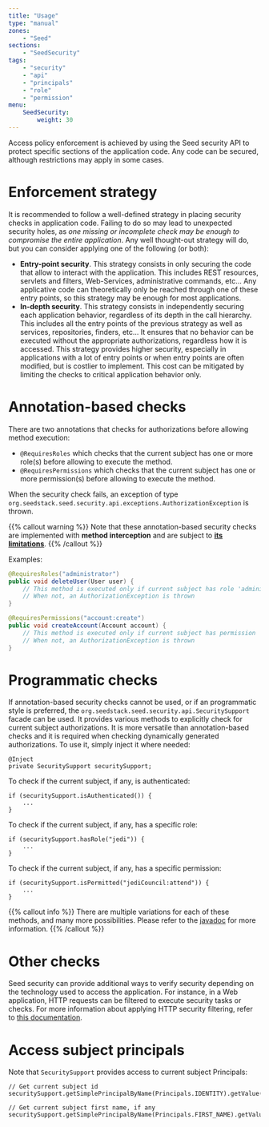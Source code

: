 ```yaml
---
title: "Usage"
type: "manual"
zones:
    - "Seed"
sections:
    - "SeedSecurity"
tags:
    - "security"
    - "api"
    - "principals"
    - "role"
    - "permission"
menu:
    SeedSecurity:
        weight: 30
---
```


Access policy enforcement is achieved by using the Seed security API to protect specific sections of the application code. 
Any code can be secured, although restrictions may apply in some cases.

# Enforcement strategy

It is recommended to follow a well-defined strategy in placing security checks in application code. Failing to do so may
lead to unexpected security holes, as *one missing or incomplete check may be enough to compromise the entire application*.
Any well thought-out strategy will do, but you can consider applying one of the following (or both):

* **Entry-point security**. This strategy consists in only securing the code that allow to interact with the application.
This includes REST resources, servlets and filters, Web-Services, administrative commands, etc... Any applicative code
can theoretically only be reached through one of these entry points, so this strategy may be enough for most
applications.
* **In-depth security**. This strategy consists in independently securing each application behavior, regardless of its
depth in the call hierarchy. This includes all the entry points of the previous strategy as well as services, repositories,
finders, etc... It ensures that no behavior can be executed without the appropriate authorizations, regardless how it is
accessed. This strategy provides higher security, especially in applications with a lot of entry points or when entry 
points are often modified, but is costlier to implement. This cost can be mitigated by limiting the checks to critical 
application behavior only.

# Annotation-based checks

There are two annotations that checks for authorizations before allowing method execution:

* `@RequiresRoles` which checks that the current subject has one or more role(s) before allowing to execute the method.
* `@RequiresPermissions` which checks that the current subject has one or more permission(s) before allowing to execute
the method.

When the security check fails, an exception of type `org.seedstack.seed.security.api.exceptions.AuthorizationException`
is thrown.

{{% callout warning %}}
Note that these annotation-based security checks are implemented with **method interception** and are subject to 
**[its limitations](../../../concepts/dependency-injection#method-interception)**.
{{% /callout %}}

Examples:
```java
@RequiresRoles("administrator")
public void deleteUser(User user) {
    // This method is executed only if current subject has role 'administrator'
    // When not, an AuthorizationException is thrown
}

@RequiresPermissions("account:create")
public void createAccount(Account account) {
    // This method is executed only if current subject has permission 'account:create'
    // When not, an AuthorizationException is thrown
}
```

# Programmatic checks

If annotation-based security checks cannot be used, or if an programmatic style is preferred, the 
`org.seedstack.seed.security.api.SecuritySupport` facade can be used. It provides various methods to explicitly check for 
current subject authorizations. It is more versatile than annotation-based checks and it is required when checking 
dynamically generated authorizations. To use it, simply inject it where needed:

	@Inject
	private SecuritySupport securitySupport;

To check if the current subject, if any, is authenticated:

    if (securitySupport.isAuthenticated()) {
        ...
    }
    
To check if the current subject, if any, has a specific role:

    if (securitySupport.hasRole("jedi")) {
        ...
    }

To check if the current subject, if any, has a specific permission:

	if (securitySupport.isPermitted("jediCouncil:attend")) {
		...
    }
 
{{% callout info %}}
There are multiple variations for each of these methods, and many more possibilities. Please refer to the 
[javadoc](http://www.seedstack.org/seed/org/seedstack/seed/security/api/SecuritySupport.html) for more information.
{{% /callout %}}

# Other checks
 
Seed security can provide additional ways to verify security depending on the technology used to access the application. 
For instance, in a Web application, HTTP requests can be filtered to execute security tasks or checks. For more information
about applying HTTP security filtering, refer to [this documentation](../../web/security).

# Access subject principals

Note that `SecuritySupport` provides access to current subject Principals:

	// Get current subject id
	securitySupport.getSimplePrincipalByName(Principals.IDENTITY).getValue();
	
	// Get current subject first name, if any
	securitySupport.getSimplePrincipalByName(Principals.FIRST_NAME).getValue();
